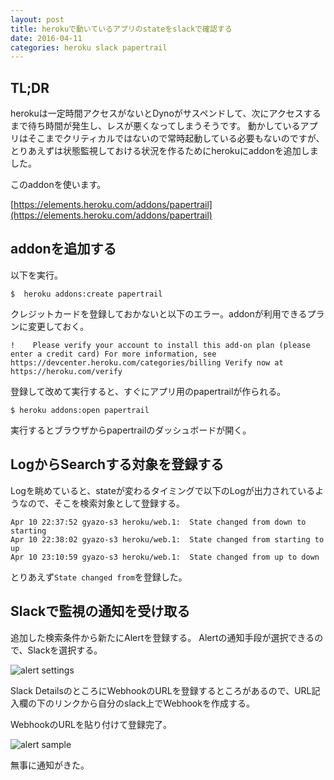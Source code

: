 ```yaml
---
layout: post
title: herokuで動いているアプリのstateをslackで確認する
date: 2016-04-11
categories: heroku slack papertrail
---
```


## TL;DR
herokuは一定時間アクセスがないとDynoがサスペンドして、次にアクセスするまで待ち時間が発生し、レスが悪くなってしまうそうです。
動かしているアプリはそこまでクリティカルではないので常時起動している必要もないのですが、とりあえずは状態監視しておける状況を作るためにherokuにaddonを追加しました。

このaddonを使います。

[https://elements.heroku.com/addons/papertrail](https://elements.heroku.com/addons/papertrail)

## addonを追加する

以下を実行。

```
$  heroku addons:create papertrail
```

クレジットカードを登録しておかないと以下のエラー。addonが利用できるプランに変更しておく。


```
!    Please verify your account to install this add-on plan (please enter a credit card) For more information, see https://devcenter.heroku.com/categories/billing Verify now at https://heroku.com/verify
```

登録して改めて実行すると、すぐにアプリ用のpapertrailが作られる。

```
$ heroku addons:open papertrail
```

実行するとブラウザからpapertrailのダッシュボードが開く。

## LogからSearchする対象を登録する

Logを眺めていると、stateが変わるタイミングで以下のLogが出力されているようなので、そこを検索対象として登録する。

```
Apr 10 22:37:52 gyazo-s3 heroku/web.1:  State changed from down to starting 
Apr 10 22:38:02 gyazo-s3 heroku/web.1:  State changed from starting to up 
Apr 10 23:10:59 gyazo-s3 heroku/web.1:  State changed from up to down 
```

とりあえず`State changed from`を登録した。

## Slackで監視の通知を受け取る

追加した検索条件から新たにAlertを登録する。
Alertの通知手段が選択できるので、Slackを選択する。

![alert settings](https://gyazo-s3.herokuapp.com/1460423780.png)

Slack DetailsのところにWebhookのURLを登録するところがあるので、URL記入欄の下のリンクから自分のslack上でWebhookを作成する。

WebhookのURLを貼り付けて登録完了。

![alert sample](https://gyazo-s3.herokuapp.com/1460424110.png)

無事に通知がきた。